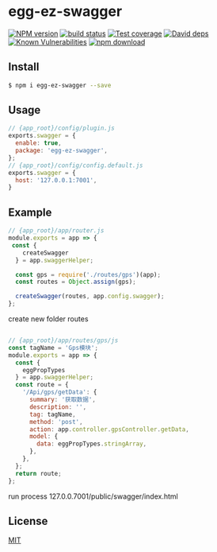 # egg-ez-swagger

[![NPM version][npm-image]][npm-url]
[![build status][travis-image]][travis-url]
[![Test coverage][codecov-image]][codecov-url]
[![David deps][david-image]][david-url]
[![Known Vulnerabilities][snyk-image]][snyk-url]
[![npm download][download-image]][download-url]

[npm-image]: https://img.shields.io/npm/v/egg-ez-swagger.svg?style=flat-square
[npm-url]: https://npmjs.org/package/egg-ez-swagger
[travis-image]: https://img.shields.io/travis/eggjs/egg-ez-swagger.svg?style=flat-square
[travis-url]: https://travis-ci.org/eggjs/egg-ez-swagger
[codecov-image]: https://img.shields.io/codecov/c/github/eggjs/egg-ez-swagger.svg?style=flat-square
[codecov-url]: https://codecov.io/github/eggjs/egg-ez-swagger?branch=master
[david-image]: https://img.shields.io/david/eggjs/egg-ez-swagger.svg?style=flat-square
[david-url]: https://david-dm.org/eggjs/egg-ez-swagger
[snyk-image]: https://snyk.io/test/npm/egg-ez-swagger/badge.svg?style=flat-square
[snyk-url]: https://snyk.io/test/npm/egg-ez-swagger
[download-image]: https://img.shields.io/npm/dm/egg-ez-swagger.svg?style=flat-square
[download-url]: https://npmjs.org/package/egg-ez-swagger

<!--
Description here.
-->

## Install

```bash
$ npm i egg-ez-swagger --save
```

## Usage

```js
// {app_root}/config/plugin.js
exports.swagger = {
  enable: true,
  package: 'egg-ez-swagger',
};
// {app_root}/config/config.default.js
exports.swagger = {
  host: '127.0.0.1:7001',
}
```

## Example

```js
// {app_root}/app/router.js
module.exports = app => {
 const {
    createSwagger
  } = app.swaggerHelper;

  const gps = require('./routes/gps')(app);
  const routes = Object.assign(gps);

  createSwagger(routes, app.config.swagger);
};

```

create new folder routes

```js

// {app_root}/app/routes/gps/js
const tagName = 'Gps模块';
module.exports = app => {
  const {
    eggPropTypes
  } = app.swaggerHelper;
  const route = {
    '/Api/gps/getData': {
      summary: '获取数据',
      description: '',
      tag: tagName,
      method: 'post',
      action: app.controller.gpsController.getData,
      model: {
        data: eggPropTypes.stringArray,
      },
    },
  };
  return route;
};
```

run process
127.0.0.7001/public/swagger/index.html

## License

[MIT](LICENSE)
